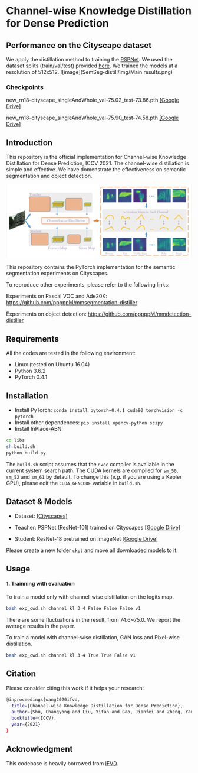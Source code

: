 # Channel-wise Knowledge Distillation for Dense Prediction

## Performance on the Cityscape dataset
We apply the distillation method to training the [PSPNet](https://arxiv.org/abs/1612.01105). We used the dataset splits (train/val/test) provided [here](https://github.com/speedinghzl/pytorch-segmentation-toolbox). We trained the models at a resolution of 512x512.
![image](SemSeg-distill/img/Main results.png)



### Checkpoints

new_rn18-cityscape_singleAndWhole_val-75.02_test-73.86.pth [[Google Drive]](https://drive.google.com/file/d/1eLOslSm1Clif_PJFTedbmG9fdhhqPSAe/view?usp=sharing)

new_rn18-cityscape_singleAndWhole_val-75.90_test-74.58.pth [[Google Drive]](https://drive.google.com/file/d/1IWGQvoP8OMcRysHPMPmXAjWi8k7IW3ZZ/view?usp=sharing)



## Introduction
This repository is the official implementation for Channel-wise Knowledge Distillation for Dense Prediction, ICCV 2021. The channel-wise distillation is simple and effective. We have domenstrate the effectiveness on semantic segmentation and object detection.

![image](img/MainFigure.png)





This repository contains the PyTorch implementation for the semantic segmentation experiments on Cityscapes.

To reproduce other experiments, please refer to the following links:

Experiments on Pascal VOC and Ade20K: https://github.com/pppppM/mmsegmentation-distiller 

Experiments on object detection: https://github.com/pppppM/mmdetection-distiller





## Requirements

All the codes are tested in the following environment:

* Linux (tested on Ubuntu 16.04)
* Python 3.6.2
* PyTorch 0.4.1

## Installation

* Install PyTorch: ` conda install pytorch=0.4.1 cuda90 torchvision -c pytorch `
* Install other dependences: ` pip install opencv-python scipy `
* Install InPlace-ABN:
```bash
cd libs
sh build.sh
python build.py
``` 
The `build.sh` script assumes that the `nvcc` compiler is available in the current system search path.
The CUDA kernels are compiled for `sm_50`, `sm_52` and `sm_61` by default.
To change this (_e.g._ if you are using a Kepler GPU), please edit the `CUDA_GENCODE` variable in `build.sh`.

## Dataset & Models

* Dataset: [[Cityscapes]](https://www.cityscapes-dataset.com/)

* Teacher: PSPNet (ResNet-101) trained on Cityscapes [[Google Drive]](https://drive.google.com/file/d/1epiJnLiPYSAgT2IHP0UhYkTSRMb8twpJ/view?usp=sharing)

* Student: ResNet-18 pretrained on ImageNet [[Google Drive]](https://drive.google.com/file/d/17ewTEr-FZ8x0Lc9XMMR5VbgOupq48s9q/view?usp=sharing)

Please create a new folder `ckpt` and move all downloaded models to it.

## Usage

#### 1. Trainning with evaluation


To train a model only with channel-wise distillation on the logits map.

```bash
bash exp_cwd.sh channel kl 3 4 False False False v1
```

There are some fluctuations in the result, from 74.6~75.0. We report the average results in the paper.

To train a model with channel-wise distillation, GAN loss and Pixel-wise distillation.

```bash
bash exp_cwd.sh channel kl 3 4 True True False v1
```



## Citation

Please consider citing this work if it helps your research:


```bash
@inproceedings{wang2020ifvd,
  title={Channel-wise Knowledge Distillation for Dense Prediction},
  author={Shu, Changyong and Liu, Yifan and Gao, Jianfei and Zheng, Yan and Shen, Chunhua},
  booktitle={ICCV},
  year={2021}
}

```

## Acknowledgment

This codebase is heavily borrowed from [IFVD](https://github.com/YukangWang/IFVD).
